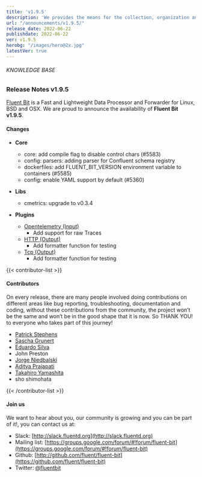 ```yaml
---
title: 'v1.9.5'
description: 'We provides the means for the collection, organization and computerized retrieval of knowledgeand Lightweight Data Forwarder for Linux, BSD, macOS and Windows.'
url: "/announcements/v1.9.5/"
release_date: 2022-06-22
publishdate: 2022-06-22
ver: v1.9.5
herobg: "/images/hero@2x.jpg"
latestVer: true
---
```


###### KNOWLEDGE BASE

### Release Notes v1.9.5

[Fluent Bit](https://fluentbit.io) is a Fast and Lightweight Data Processor and Forwarder for Linux, BSD and OSX. We are proud to announce the availability of **Fluent Bit v1.9.5**.

#### Changes

 - __Core__
   - core: add compile flag to disable control chars (#5583)
   - config: parsers: adding parser for Confluent schema registry
   - dockerfiles: add FLUENT_BIT_VERSION environment variable to containers (#5585)
   - config: enable YAML support by default (#5360)

 - __Libs__
   - cmetrics: upgrade to v0.3.4

 - __Plugins__
   - [Opentelemetry (Input)](https://docs.fluentbit.io/manual/pipeline/inputs/opentelemetry/)
      - Add support for raw Traces
   - [HTTP (Output)](https://docs.fluentbit.io/manual/pipeline/outputs/http/)
      - Add formatter function for testing
   - [Tcp (Output)](https://docs.fluentbit.io/manual/pipeline/outputs/tcp/)
      - Add formatter function for testing

{{< contributor-list >}}

#### Contributors

On every release, there are many people involved doing contributions on different areas like bug reporting, troubleshooting, documentation and coding, without these contributions from the community, the project won’t be the same and won’t be in the good shape that it is now. So THANK YOU! to everyone who takes part of this journey!


- [Patrick Stephens](https://github.com/patrick-stephens)
- [Sascha Grunert](https://github.com/saschagrunert)
- [Eduardo Silva](https://github.com/edsiper)
- John Preston
- [Jorge Niedbalski](https://github.com/niedbalski)
- [Aditya Prajapati](https://github.com/Syn3rman)
- [Takahiro Yamashita](https://github.com/nokute78)
- sho shimohata

{{< /contributor-list >}}

#### Join us

We want to hear about you, our community is growing and you can be part of it!, you can contact us at:

* Slack: [http://slack.fluentd.org](http://slack.fluentd.org)
* Mailing list: [https://groups.google.com/forum/#!forum/fluent-bit](https://groups.google.com/forum/#!forum/fluent-bit)
* Github: [http://github.com/fluent/fluent-bit](https://github.com/fluent/fluent-bit)
* Twitter: [@fluentbit](https://twitter.com/fluentbit)
